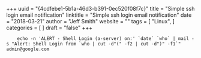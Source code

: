 +++ 
uuid = "{4cdfebe1-5b1a-46d3-b391-0ec520f08f7c}" 
title = "Simple ssh login email notification" 
linktitle = "Simple ssh login email notification" 
date = "2018-03-21" 
author = "Jeff Smith" 
website = "" 
tags = [ "Linux",  ] 
categories = [  ] 
draft = "false" 
+++ 

```
    echo -n 'ALERT - Shell Login (a-server) on:' `date` `who` | mail -s "Alert: Shell Login from `who | cut -d"(" -f2 | cut -d")" -f1`" admin@google.com
``` 
